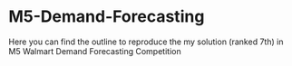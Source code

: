 # M5-Demand-Forecasting

Here you can find the outline to reproduce the my solution (ranked 7th) in M5 Walmart Demand Forecasting Competition
